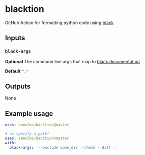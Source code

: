 # blacktion
GitHub Action for formatting python code using [black](https://github.com/psf/black)


## Inputs

### `black-args`

**Optional** The command line args that map to [black documentation](https://black.readthedocs.io/en/stable/installation_and_usage.html#command-line-options)

**Default** `"."`

## Outputs

None

## Example usage

```yaml
uses: samwlms/backtion@master

# or specify a path!
uses: samwlms/backtion@master
with:
  black-args: '--exclude some_dir --check --diff .'
```
